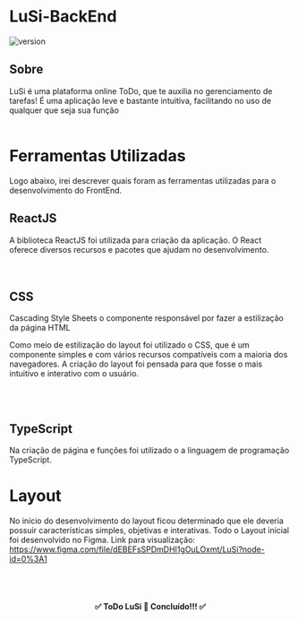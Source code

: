 # LuSi-BackEnd
![version]( https://img.shields.io/badge/version-1.0.0-Green)

## Sobre
LuSi é uma plataforma online ToDo, que te auxilia no gerenciamento de tarefas! É uma aplicação leve e bastante intuitiva, facilitando no uso de qualquer
que seja sua função
<br>
<br>

# Ferramentas Utilizadas
Logo abaixo, irei descrever quais foram as ferramentas utilizadas para o desenvolvimento do FrontEnd.<br>

## ReactJS
A biblioteca ReactJS foi utilizada para criação da aplicação. O React oferece diversos recursos e pacotes que ajudam no desenvolvimento.  
<br>
<br>

## CSS
Cascading Style Sheets o componente responsável por fazer a estilização da página HTML

Como meio de estilização do layout foi utilizado o CSS, que é um componente simples e com vários recursos compatíveis com a maioria dos navegadores. 
A criação do layout foi pensada para que fosse o mais intuitivo e interativo com o usuário.

<br>
<br>

## TypeScript
Na criação de página e funções foi utilizado o a linguagem de programação TypeScript.

# Layout 
No início do desenvolvimento do layout ficou determinado que ele deveria possuir  características simples, objetivas e interativas. Todo o Layout inicial
foi desenvolvido no Figma. Link para visualização: https://www.figma.com/file/dEBEFsSPDmDHI1gOuLOxmt/LuSi?node-id=0%3A1

<br>
<br>
<h4 align="center">
✅  ToDo LuSi  🚀 Concluído!!!  ✅
</h4>
